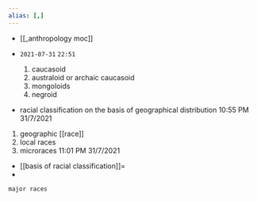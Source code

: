 ```yaml
---
alias: [,]
---
```


- [[_anthropology moc]]
- `2021-07-31`  `22:51`
	1. caucasoid
	2. australoid or archaic caucasoid
	3. mongoloids
	4. negroid

- racial classification on the basis of geographical distribution 10:55 PM 31/7/2021
1. geographic [[race]]
2. local races
3. microraces 11:01 PM 31/7/2021

- [[basis of racial classification]]=
- 

```query
major races
```
